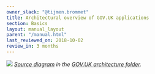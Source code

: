 ```yaml
---
owner_slack: "@tijmen.brommet"
title: Architectural overview of GOV.UK applications
section: Basics
layout: manual_layout
parent: "/manual.html"
last_reviewed_on: 2018-10-02
review_in: 3 months
---
```


![](https://www.draw.io/?lightbox=1&highlight=0000ff&layers=1&nav=1#G1qTEpv2kCzghqZpUF86UyQj4o0dZ97gTm)
<em>[Source diagram][src] in the [GOV.UK architecture folder][arch-folder].</em>

[src]: https://drive.google.com/open?id=1qTEpv2kCzghqZpUF86UyQj4o0dZ97gTm
[arch-folder]: https://drive.google.com/drive/folders/0B7zRJZy-BNyUS2lMMzJHLUpYM00
